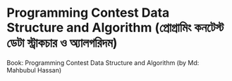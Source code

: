 # Programming Contest Data Structure and Algorithm (প্রোগ্রামিং কনটেস্ট ডেটা স্ট্রাকচার ও অ্যালগরিদম)
Book: Programming Contest Data Structure and Algorithm (by Md: Mahbubul Hassan)
